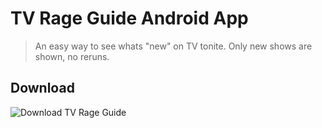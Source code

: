 TV Rage Guide Android App
=========================

> An easy way to see whats "new" on TV tonite. Only new shows are shown, no
> reruns.

Download
--------
![Download TV Rage Guide](http://chart.apis.google.com/chart?cht=qr&chs=100x100&chl=market://search?q=pname:com.mindtechnologies.tvrage)